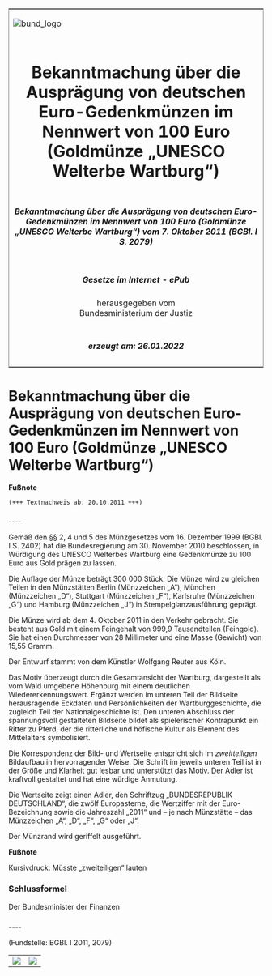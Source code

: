 <span id="DECKBLATT.html"></span>

<table border="0" frame="border" width="100%">

<tr valign="top">

<td align="left">

![bund\_logo](BfJ_2021_Web_de_de.gif)

</td>

<td align="right">

 

</td>

</tr>

<tr align="center" valign="middle">

<td colspan="2">

# Bekanntmachung über die Ausprägung von deutschen Euro-Gedenkmünzen im Nennwert von 100 Euro (Goldmünze „UNESCO Welterbe Wartburg“)

</td>

</tr>

<tr align="center" valign="middle">

<td colspan="2">

##### Bekanntmachung über die Ausprägung von deutschen Euro-Gedenkmünzen im Nennwert von 100 Euro (Goldmünze „UNESCO Welterbe Wartburg“) vom 7. Oktober 2011 (BGBl. I S. 2079)

</td>

</tr>

<tr align="center" valign="middle">

<td colspan="2">

  
  

##### Gesetze im Internet - ePub  
  
herausgegeben vom  
Bundesministerium der Justiz

</td>

</tr>

<tr align="center" valign="bottom">

<td colspan="2">

  
  

##### erzeugt am: 26.01.2022

</td>

</tr>

</table>

<span id="BJNR207900011.html"></span>

# Bekanntmachung über die Ausprägung von deutschen Euro-Gedenkmünzen im Nennwert von 100 Euro (Goldmünze „UNESCO Welterbe Wartburg“)

<div>

  
**Fußnote**

<div class="jnhtml">

<div>

<div class="jurAbsatz">

  

    (+++ Textnachweis ab: 20.10.2011 +++) 

</div>

</div>

</div>

</div>

<span id="BJNR207900011BJNE000100000.html"></span>

###   
\----

<div>

<div class="jnhtml">

<div>

<div class="jurAbsatz">

Gemäß den §§ 2, 4 und 5 des Münzgesetzes vom 16. Dezember 1999 (BGBl. I
S. 2402) hat die Bundesregierung am 30. November 2010 beschlossen, in
Würdigung des UNESCO Welterbes Wartburg eine Gedenkmünze zu 100 Euro
aus Gold prägen zu lassen.

</div>

<div class="jurAbsatz">

Die Auflage der Münze beträgt 300 000 Stück. Die Münze wird zu gleichen
Teilen in den Münzstätten Berlin (Münzzeichen „A“), München (Münzzeichen
„D“), Stuttgart (Münzzeichen „F“), Karlsruhe (Münzzeichen „G“) und
Hamburg (Münzzeichen „J“) in Stempelglanzausführung geprägt.

</div>

<div class="jurAbsatz">

Die Münze wird ab dem 4. Oktober 2011 in den Verkehr gebracht. Sie
besteht aus Gold mit einem Feingehalt von 999,9 Tausendteilen
(Feingold). Sie hat einen Durchmesser von 28 Millimeter und eine Masse
(Gewicht) von 15,55 Gramm.

</div>

<div class="jurAbsatz">

Der Entwurf stammt von dem Künstler Wolfgang Reuter aus Köln.

</div>

<div class="jurAbsatz">

Das Motiv überzeugt durch die Gesamtansicht der Wartburg, dargestellt
als vom Wald umgebene Höhenburg mit einem deutlichen
Wiedererkennungswert. Ergänzt werden im unteren Teil der Bildseite
herausragende Eckdaten und Persönlichkeiten der Wartburggeschichte, die
zugleich Teil der Nationalgeschichte ist. Den unteren Abschluss der
spannungsvoll gestalteten Bildseite bildet als spielerischer Kontrapunkt
ein Ritter zu Pferd, der die ritterliche und höfische Kultur als Element
des Mittelalters symbolisiert.

</div>

<div class="jurAbsatz">

Die Korrespondenz der Bild- und Wertseite entspricht sich im
<span style="font-style:italic;">zweitteiligen</span> Bildaufbau in
hervorragender Weise. Die Schrift im jeweils unteren Teil ist in der
Größe und Klarheit gut lesbar und unterstützt das Motiv. Der Adler ist
kraftvoll gestaltet und hat eine würdige Anmutung.

</div>

<div class="jurAbsatz">

Die Wertseite zeigt einen Adler, den Schriftzug „BUNDESREPUBLIK
DEUTSCHLAND“, die zwölf Europasterne, die Wertziffer mit der
Euro-Bezeichnung sowie die Jahreszahl „2011“ und – je nach Münzstätte –
das Münzzeichen „A“, „D“, „F“, „G“ oder „J“.

</div>

<div class="jurAbsatz">

Der Münzrand wird geriffelt ausgeführt.

</div>

</div>

</div>

</div>

<div>

  
**Fußnote**

<div class="jnhtml">

<div>

<div class="jurAbsatz">

Kursivdruck: Müsste „zweiteiligen“ lauten

</div>

</div>

</div>

</div>

<span id="BJNR207900011BJNE000200000.html"></span>

### Schlussformel  

<div>

<div class="jnhtml">

<div>

<div class="jurAbsatz">

<span class="SP">Der Bundesminister der Finanzen</span>

</div>

</div>

</div>

</div>

<span id="BJNR207900011BJNE000300000.html"></span>

###   
\----

<div>

<div class="jnhtml">

<div>

<div class="jurAbsatz">

<div class="kommentar_Fundstelle">

(Fundstelle: BGBl. I 2011, 2079)

</div>

</div>

  

|                                   |                                   |
| :-------------------------------: | :-------------------------------: |
| ![](bgbl1_2011_j2079-1_0010.jpeg) | ![](bgbl1_2011_j2079-1_0020.jpeg) |

</div>

</div>

</div>
